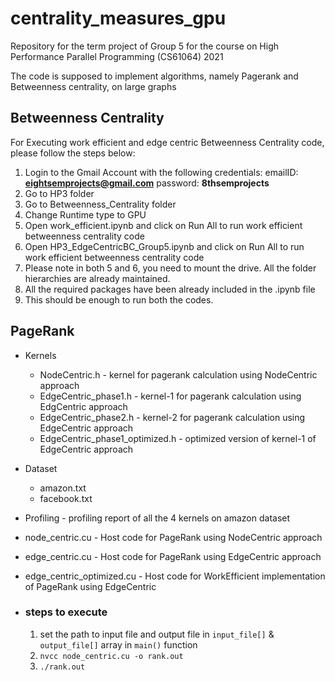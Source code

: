 # centrality_measures_gpu
Repository for the term project of Group 5 for the course on High Performance Parallel Programming (CS61064) 2021

The code is supposed to implement algorithms, namely Pagerank and Betweenness centrality, on large graphs


## Betweenness Centrality
For Executing work efficient and edge centric Betweenness Centrality code, please follow the steps below:
1. Login to the Gmail Account with the following credentials:
   emailID: **eightsemprojects@gmail.com**
   password: **8thsemprojects**
2. Go to HP3 folder
3. Go to Betweenness_Centrality folder
4. Change Runtime type to GPU
5. Open work_efficient.ipynb and click on Run All to run work efficient betweenness centrality code
6. Open HP3_EdgeCentricBC_Group5.ipynb and click on Run All to run work efficient betweenness centrality code
7. Please note in both 5 and 6, you need to mount the drive. All the folder hierarchies are already maintained.
8. All the required packages have been already included in the .ipynb file
9. This should be enough to run both the codes.


## PageRank
 - Kernels
   - NodeCentric.h - kernel for pagerank calculation using NodeCentric approach
   - EdgeCentric_phase1.h - kernel-1 for pagerank calculation using EdgCentric approach
   - EdgeCentric_phase2.h - kernel-2 for pagerank calculation using EdgeCentric approach
   - EdgeCentric_phase1_optimized.h - optimized version of kernel-1 of EdgeCentric approach
 - Dataset
   - amazon.txt
   - facebook.txt
 - Profiling - profiling report of all the 4 kernels on amazon dataset
 - node_centric.cu - Host code for PageRank using NodeCentric approach
 - edge_centric.cu - Host code for PageRank using EdgeCentric approach
 - edge_centric_optimized.cu - Host code for WorkEfficient implementation of PageRank using EdgeCentric
 
 - ### steps to execute
   1. set the path to input file and output file in `input_file[]` & `output_file[]` array in `main()` function
   2. `nvcc node_centric.cu -o rank.out`
   3. `./rank.out`